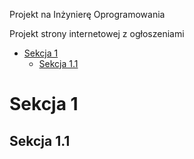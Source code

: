  Projekt na Inżynierę Oprogramowania

Projekt strony internetowej z ogłoszeniami

- [Sekcja 1](#sekcja-1)
  - [Sekcja 1.1](#sekcja-11)
# Sekcja 1

## Sekcja 1.1
